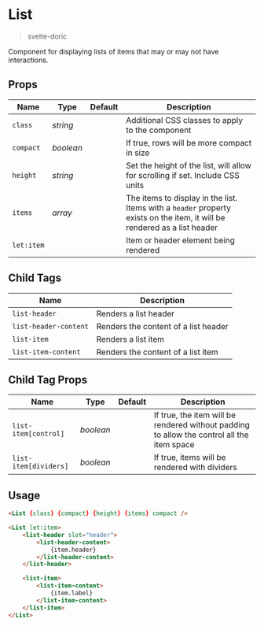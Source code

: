 # List
> svelte-doric

Component for displaying lists of items that may or may not have interactions.

## Props
| Name | Type | Default | Description |
| --- | --- | --- | --- |
| `class` | _string_ | | Additional CSS classes to apply to the component
| `compact` | _boolean_ | | If true, rows will be more compact in size
| `height` | _string_ | | Set the height of the list, will allow for scrolling if set. Include CSS units
| `items` | _array_ | | The items to display in the list. Items with a `header` property exists on the item, it will be rendered as a list header
| `let:item` | | | Item or header element being rendered

## Child Tags
| Name | Description |
| --- | --- |
| `list-header` | Renders a list header
| `list-header-content` | Renders the content of a list header
| `list-item` | Renders a list item
| `list-item-content` | Renders the content of a list item

## Child Tag Props
| Name | Type | Default | Description |
| --- | --- | --- | --- |
| `list-item[control]` | _boolean_ | | If true, the item will be rendered without padding to allow the control all the item space
| `list-item[dividers]` | _boolean_ | | If true, items will be rendered with dividers

## Usage
```html
<List {class} {compact} {height} {items} compact />

<List let:item>
    <list-header slot="header">
        <list-header-content>
            {item.header}
        </list-header-content>
    </list-header>

    <list-item>
        <list-item-content>
            {item.label}
        </list-item-content>
    </list-item>
</List>
```

